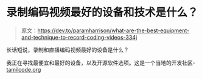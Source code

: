 # 录制编码视频最好的设备和技术是什么？

> 原文：<https://dev.to/paramharrison/what-are-the-best-equipment-and-technique-to-record-coding-videos-334j>

长话短说，录制和直播编码视频最好的设备是什么？

我正在寻找最便宜和最好的设备，以及开源软件选项。这是一个当地的开发社区-[tamilcode.org](https://tamilcode.org)